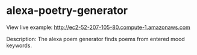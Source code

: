 # alexa-poetry-generator

View live example: http://ec2-52-207-105-80.compute-1.amazonaws.com

Description: The alexa poem generator finds poems from entered mood keywords.
